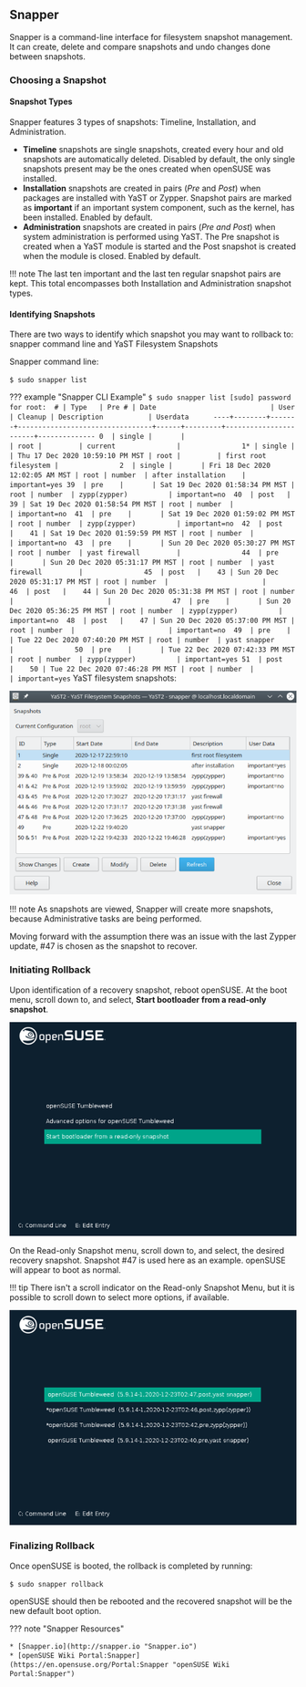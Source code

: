 ## Snapper
Snapper is a command-line interface for filesystem snapshot management. It can create, delete and compare snapshots and undo changes done between snapshots.

### Choosing a Snapshot
#### Snapshot Types
Snapper features 3 types of snapshots: Timeline, Installation, and Administration.

* __Timeline__ snapshots are single snapshots, created every hour and old snapshots are automatically deleted. Disabled by default, the only single snapshots present may be the ones created when openSUSE was installed.
* __Installation__ snapshots are created in pairs (_Pre_ and _Post_) when packages are installed with YaST or Zypper. Snapshot pairs are marked as __important__ if an important system component, such as the kernel, has been installed. Enabled by default.
* __Administration__ snapshots are created in pairs (_Pre and Post_) when system administration is performed using YaST. The Pre snapshot is created when a YaST module is started and the Post snapshot is created when the module is closed. Enabled by default.

!!! note
    The last ten important and the last ten regular snapshot pairs are kept. This total encompasses both Installation and Administration snapshot types.

#### Identifying Snapshots

There are two ways to identify which snapshot you may want to rollback to: snapper command line and YaST Filesystem Snapshots

Snapper command line:

`$ sudo snapper list`

??? example "Snapper CLI Example"
    ```
    $ sudo snapper list
    [sudo] password for root: 
      # | Type   | Pre # | Date                            | User | Cleanup | Description           | Userdata     
    ----+--------+-------+---------------------------------+------+---------+-----------------------+--------------
     0  | single |       |                                 | root |         | current               |              
     1* | single |       | Thu 17 Dec 2020 10:59:10 PM MST | root |         | first root filesystem |              
     2  | single |       | Fri 18 Dec 2020 12:02:05 AM MST | root | number  | after installation    | important=yes
    39  | pre    |       | Sat 19 Dec 2020 01:58:34 PM MST | root | number  | zypp(zypper)          | important=no 
    40  | post   |    39 | Sat 19 Dec 2020 01:58:54 PM MST | root | number  |                       | important=no 
    41  | pre    |       | Sat 19 Dec 2020 01:59:02 PM MST | root | number  | zypp(zypper)          | important=no 
    42  | post   |    41 | Sat 19 Dec 2020 01:59:59 PM MST | root | number  |                       | important=no 
    43  | pre    |       | Sun 20 Dec 2020 05:30:27 PM MST | root | number  | yast firewall         |              
    44  | pre    |       | Sun 20 Dec 2020 05:31:17 PM MST | root | number  | yast firewall         |              
    45  | post   |    43 | Sun 20 Dec 2020 05:31:17 PM MST | root | number  |                       |              
    46  | post   |    44 | Sun 20 Dec 2020 05:31:38 PM MST | root | number  |                       |              
    47  | pre    |       | Sun 20 Dec 2020 05:36:25 PM MST | root | number  | zypp(zypper)          | important=no 
    48  | post   |    47 | Sun 20 Dec 2020 05:37:00 PM MST | root | number  |                       | important=no 
    49  | pre    |       | Tue 22 Dec 2020 07:40:20 PM MST | root | number  | yast snapper          |              
    50  | pre    |       | Tue 22 Dec 2020 07:42:33 PM MST | root | number  | zypp(zypper)          | important=yes
    51  | post   |    50 | Tue 22 Dec 2020 07:46:28 PM MST | root | number  |                       | important=yes
    ```
YaST filesystem snapshots:

![YaST filesystem snapshots](image/snapper_post_zypper.png)

!!! note
    As snapshots are viewed, Snapper will create more snapshots, because Administrative tasks are being performed. 
    
Moving forward with the assumption there was an issue with the last Zypper update, #47 is chosen as the snapshot to recover.
### Initiating Rollback
Upon identification of a recovery snapshot, reboot openSUSE. At the boot menu, scroll down to, and select, __Start bootloader from a read-only snapshot__.

![Boot Menu Selection](image/snapper_boot_selection.png)

On the Read-only Snapshot menu, scroll down to, and select, the desired recovery snapshot. Snapshot #47 is used here as an example. openSUSE will appear to boot as normal.

!!! tip
    There isn't a scroll indicator on the Read-only Snapshot Menu, but it is possible to scroll down to select more options, if available.

![Boot Snapshot Selection](image/snapper_snapshot_selection.png)
### Finalizing Rollback
Once openSUSE is booted, the rollback is completed by running:

`$ sudo snapper rollback`

openSUSE should then be rebooted and the recovered snapshot will be the new default boot option.

??? note "Snapper Resources"
    
    * [Snapper.io](http://snapper.io "Snapper.io")
    * [openSUSE Wiki Portal:Snapper](https://en.opensuse.org/Portal:Snapper "openSUSE Wiki Portal:Snapper")
